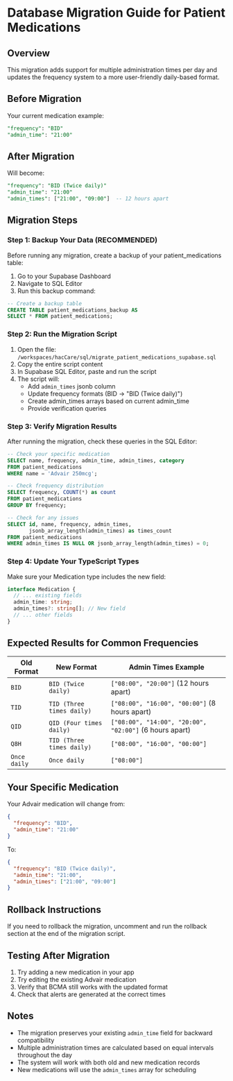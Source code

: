 # Database Migration Guide for Patient Medications

## Overview
This migration adds support for multiple administration times per day and updates the frequency system to a more user-friendly daily-based format.

## Before Migration
Your current medication example:
```sql
"frequency": "BID"
"admin_time": "21:00"
```

## After Migration
Will become:
```sql
"frequency": "BID (Twice daily)"
"admin_time": "21:00" 
"admin_times": ["21:00", "09:00"]  -- 12 hours apart
```

## Migration Steps

### Step 1: Backup Your Data (RECOMMENDED)
Before running any migration, create a backup of your patient_medications table:

1. Go to your Supabase Dashboard
2. Navigate to SQL Editor
3. Run this backup command:
```sql
-- Create a backup table
CREATE TABLE patient_medications_backup AS 
SELECT * FROM patient_medications;
```

### Step 2: Run the Migration Script
1. Open the file: `/workspaces/hacCare/sql/migrate_patient_medications_supabase.sql`
2. Copy the entire script content
3. In Supabase SQL Editor, paste and run the script
4. The script will:
   - Add `admin_times` jsonb column
   - Update frequency formats (BID → "BID (Twice daily)")
   - Create admin_times arrays based on current admin_time
   - Provide verification queries

### Step 3: Verify Migration Results
After running the migration, check these queries in the SQL Editor:

```sql
-- Check your specific medication
SELECT name, frequency, admin_time, admin_times, category
FROM patient_medications 
WHERE name = 'Advair 250mcg';

-- Check frequency distribution
SELECT frequency, COUNT(*) as count 
FROM patient_medications 
GROUP BY frequency;

-- Check for any issues
SELECT id, name, frequency, admin_times,
       jsonb_array_length(admin_times) as times_count
FROM patient_medications 
WHERE admin_times IS NULL OR jsonb_array_length(admin_times) = 0;
```

### Step 4: Update Your TypeScript Types
Make sure your Medication type includes the new field:

```typescript
interface Medication {
  // ... existing fields
  admin_time: string;
  admin_times?: string[]; // New field
  // ... other fields
}
```

## Expected Results for Common Frequencies

| Old Format | New Format | Admin Times Example |
|------------|------------|-------------------|
| `BID` | `BID (Twice daily)` | `["08:00", "20:00"]` (12 hours apart) |
| `TID` | `TID (Three times daily)` | `["08:00", "16:00", "00:00"]` (8 hours apart) |
| `QID` | `QID (Four times daily)` | `["08:00", "14:00", "20:00", "02:00"]` (6 hours apart) |
| `Q8H` | `TID (Three times daily)` | `["08:00", "16:00", "00:00"]` |
| `Once daily` | `Once daily` | `["08:00"]` |

## Your Specific Medication
Your Advair medication will change from:
```json
{
  "frequency": "BID",
  "admin_time": "21:00"
}
```

To:
```json
{
  "frequency": "BID (Twice daily)",
  "admin_time": "21:00",
  "admin_times": ["21:00", "09:00"]
}
```

## Rollback Instructions
If you need to rollback the migration, uncomment and run the rollback section at the end of the migration script.

## Testing After Migration
1. Try adding a new medication in your app
2. Try editing the existing Advair medication
3. Verify that BCMA still works with the updated format
4. Check that alerts are generated at the correct times

## Notes
- The migration preserves your existing `admin_time` field for backward compatibility
- Multiple administration times are calculated based on equal intervals throughout the day
- The system will work with both old and new medication records
- New medications will use the `admin_times` array for scheduling